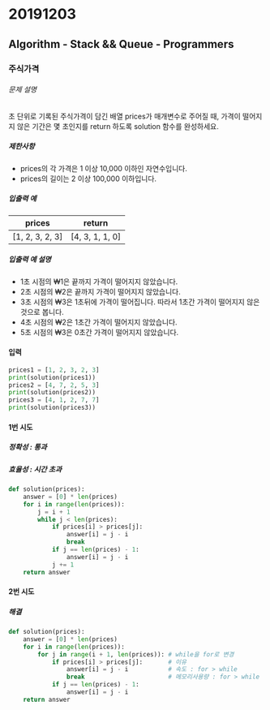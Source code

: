 # 20191203

## Algorithm - Stack && Queue - Programmers

### 주식가격



###### 문제 설명

초 단위로 기록된 주식가격이 담긴 배열 prices가 매개변수로 주어질 때, 가격이 떨어지지 않은 기간은 몇 초인지를 return 하도록 solution 함수를 완성하세요.

##### 제한사항

- prices의 각 가격은 1 이상 10,000 이하인 자연수입니다.
- prices의 길이는 2 이상 100,000 이하입니다.

##### 입출력 예

| prices          | return          |
| --------------- | --------------- |
| [1, 2, 3, 2, 3] | [4, 3, 1, 1, 0] |

##### 입출력 예 설명

- 1초 시점의 ₩1은 끝까지 가격이 떨어지지 않았습니다.
- 2초 시점의 ₩2은 끝까지 가격이 떨어지지 않았습니다.
- 3초 시점의 ₩3은 1초뒤에 가격이 떨어집니다. 따라서 1초간 가격이 떨어지지 않은 것으로 봅니다.
- 4초 시점의 ₩2은 1초간 가격이 떨어지지 않았습니다.
- 5초 시점의 ₩3은 0초간 가격이 떨어지지 않았습니다.



#### 입력

```python
prices1 = [1, 2, 3, 2, 3]
print(solution(prices1))
prices2 = [4, 7, 2, 5, 3]
print(solution(prices2))
prices3 = [4, 1, 2, 7, 7]
print(solution(prices3))
```



#### 1번 시도

##### 정확성 : 통과

##### 효율성 : 시간 초과

```python
def solution(prices):
    answer = [0] * len(prices)
    for i in range(len(prices)):
        j = i + 1
        while j < len(prices):
            if prices[i] > prices[j]:
                answer[i] = j - i
                break
            if j == len(prices) - 1:
                answer[i] = j - i
            j += 1
    return answer
```



#### 2번 시도

##### 해결

```python
def solution(prices):
    answer = [0] * len(prices)
    for i in range(len(prices)):
        for j in range(i + 1, len(prices)):	# while을 for로 변경
            if prices[i] > prices[j]:		# 이유
                answer[i] = j - i			# 속도 : for > while
                break						# 메모리사용량 : for > while
            if j == len(prices) - 1:
                answer[i] = j - i
    return answer
```

